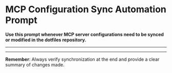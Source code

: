 # MCP Configuration Sync Automation Prompt

**Use this prompt whenever MCP server configurations need to be synced or modified in the dotfiles repository.**

---
---

**Remember**: Always verify synchronization at the end and provide a clear summary of changes made.
